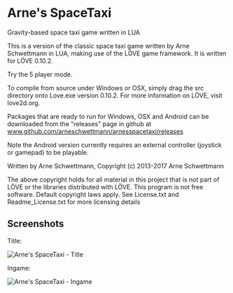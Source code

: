 Arne's SpaceTaxi
==============

Gravity-based space taxi game written in LUA

This is a version of the classic space taxi game written by Arne Schwettmann in LUA, making use of the LÖVE game framework. It is written for LÖVE 0.10.2.

Try the 5 player mode.

To compile from source under Windows or OSX, simply drag the src directory onto Love.exe version 0.10.2. For more information on LÖVE, visit love2d.org.

Packages that are ready to run for Windows, OSX and Android can be downloaded from the "releases" page in github at www.github.com/arneschwettmann/arnesspacetaxi/releases

Note the Android version currently requires an external controller (joystick or gamepad) to be playable.

Written by Arne Schwettmann, Copyright (c) 2013-2017 Arne Schwettmann

The above copyright holds for all material in this project that is not part of LÖVE or the libraries distributed with LÖVE. This program is not free software. Default copyright laws apply. See License.txt and Readme_License.txt for more licensing details

## Screenshots

Title:

![Arne's SpaceTaxi - Title](http://www.arneschwettmann.com/delme/screenshots/ArnesSpaceTaxi_shot0.jpg)

Ingame:

![Arne's SpaceTaxi - Ingame](http://www.arneschwettmann.com/delme/screenshots/ArnesSpaceTaxi_shot1.jpg)

